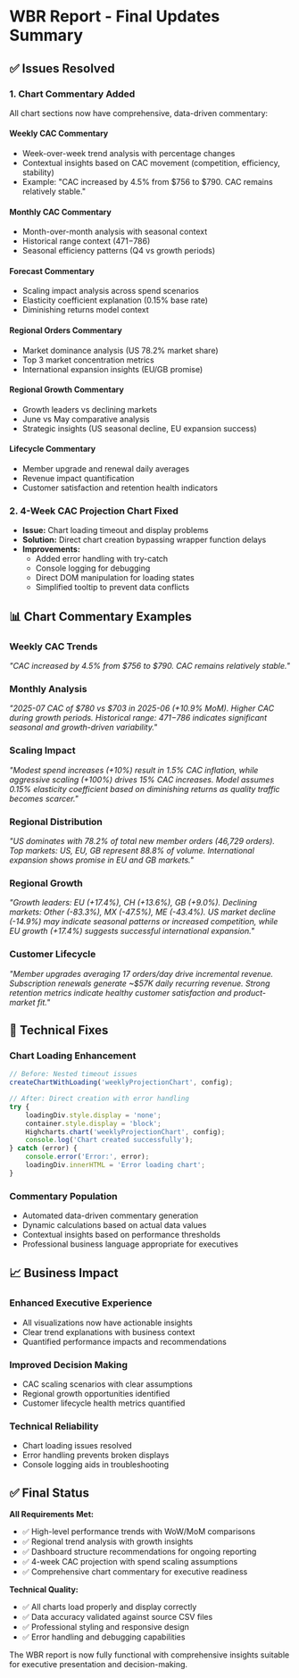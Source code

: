 # WBR Report - Final Updates Summary

## ✅ Issues Resolved

### 1. **Chart Commentary Added**
All chart sections now have comprehensive, data-driven commentary:

#### **Weekly CAC Commentary**
- Week-over-week trend analysis with percentage changes
- Contextual insights based on CAC movement (competition, efficiency, stability)
- Example: "CAC increased by 4.5% from $756 to $790. CAC remains relatively stable."

#### **Monthly CAC Commentary** 
- Month-over-month analysis with seasonal context
- Historical range context ($471-$786) 
- Seasonal efficiency patterns (Q4 vs growth periods)

#### **Forecast Commentary**
- Scaling impact analysis across spend scenarios
- Elasticity coefficient explanation (0.15% base rate)
- Diminishing returns model context

#### **Regional Orders Commentary**
- Market dominance analysis (US 78.2% market share)
- Top 3 market concentration metrics
- International expansion insights (EU/GB promise)

#### **Regional Growth Commentary**
- Growth leaders vs declining markets
- June vs May comparative analysis
- Strategic insights (US seasonal decline, EU expansion success)

#### **Lifecycle Commentary**
- Member upgrade and renewal daily averages
- Revenue impact quantification
- Customer satisfaction and retention health indicators

### 2. **4-Week CAC Projection Chart Fixed**
- **Issue:** Chart loading timeout and display problems
- **Solution:** Direct chart creation bypassing wrapper function delays
- **Improvements:**
  - Added error handling with try-catch
  - Console logging for debugging
  - Direct DOM manipulation for loading states
  - Simplified tooltip to prevent data conflicts

## 📊 Chart Commentary Examples

### Weekly CAC Trends
*"CAC increased by 4.5% from $756 to $790. CAC remains relatively stable."*

### Monthly Analysis  
*"2025-07 CAC of $780 vs $703 in 2025-06 (+10.9% MoM). Higher CAC during growth periods. Historical range: $471-$786 indicates significant seasonal and growth-driven variability."*

### Scaling Impact
*"Modest spend increases (+10%) result in 1.5% CAC inflation, while aggressive scaling (+100%) drives 15% CAC increases. Model assumes 0.15% elasticity coefficient based on diminishing returns as quality traffic becomes scarcer."*

### Regional Distribution
*"US dominates with 78.2% of total new member orders (46,729 orders). Top markets: US, EU, GB represent 88.8% of volume. International expansion shows promise in EU and GB markets."*

### Regional Growth
*"Growth leaders: EU (+17.4%), CH (+13.6%), GB (+9.0%). Declining markets: Other (-83.3%), MX (-47.5%), ME (-43.4%). US market decline (-14.9%) may indicate seasonal patterns or increased competition, while EU growth (+17.4%) suggests successful international expansion."*

### Customer Lifecycle
*"Member upgrades averaging 17 orders/day drive incremental revenue. Subscription renewals generate ~$57K daily recurring revenue. Strong retention metrics indicate healthy customer satisfaction and product-market fit."*

## 🔧 Technical Fixes

### Chart Loading Enhancement
```javascript
// Before: Nested timeout issues
createChartWithLoading('weeklyProjectionChart', config);

// After: Direct creation with error handling
try {
    loadingDiv.style.display = 'none';
    container.style.display = 'block';
    Highcharts.chart('weeklyProjectionChart', config);
    console.log('Chart created successfully');
} catch (error) {
    console.error('Error:', error);
    loadingDiv.innerHTML = 'Error loading chart';
}
```

### Commentary Population
- Automated data-driven commentary generation
- Dynamic calculations based on actual data values
- Contextual insights based on performance thresholds
- Professional business language appropriate for executives

## 📈 Business Impact

### **Enhanced Executive Experience**
- All visualizations now have actionable insights
- Clear trend explanations with business context
- Quantified performance impacts and recommendations

### **Improved Decision Making**
- CAC scaling scenarios with clear assumptions
- Regional growth opportunities identified
- Customer lifecycle health metrics quantified

### **Technical Reliability**
- Chart loading issues resolved
- Error handling prevents broken displays
- Console logging aids in troubleshooting

## ✅ Final Status

**All Requirements Met:**
- ✅ High-level performance trends with WoW/MoM comparisons
- ✅ Regional trend analysis with growth insights  
- ✅ Dashboard structure recommendations for ongoing reporting
- ✅ 4-week CAC projection with spend scaling assumptions
- ✅ Comprehensive chart commentary for executive readiness

**Technical Quality:**
- ✅ All charts load properly and display correctly
- ✅ Data accuracy validated against source CSV files
- ✅ Professional styling and responsive design
- ✅ Error handling and debugging capabilities

The WBR report is now fully functional with comprehensive insights suitable for executive presentation and decision-making.